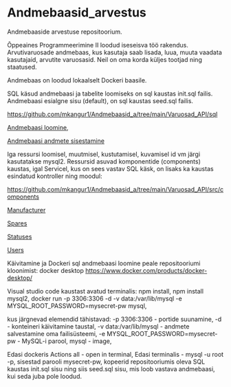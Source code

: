 # Andmebaasid_arvestus
Andmebaaside arvestuse repositoorium.

Õppeaines Programmeerimine II loodud iseseisva töö rakendus.
Arvutivaruosade andmebaas, kus kasutaja saab lisada, luua, muuta vaadata kasutajaid, arvutite varuosasid.
Neil on oma korda küljes tootjad ning staatused.

Andmebaas on loodud lokaalselt Dockeri baasile.

SQL käsud andmebaasi ja tabelite loomiseks on sql kaustas init.sql failis.
Andmebaasi esialgne sisu (default), on sql kaustas seed.sql failis.

https://github.com/mkangur1/Andmebaasid_a/tree/main/Varuosad_API/sql

[Andmebaasi loomine](https://github.com/mkangur1/Andmebaasid_a/blob/main/Varuosad_API/sql/init.sql),

[Andmebaasi andmete sisestamine](https://github.com/mkangur1/Andmebaasid_a/blob/main/Varuosad_API/sql/seed.sql)

Iga ressursi loomisel, muutmisel, kustutamisel, kuvamisel id vm järgi kasutatakse mysql2.
Ressursid asuvad komponentide (components) kaustas, igal Servicel, kus on sees vastav SQL käsk, on lisaks ka kaustas esindatud kontroller ning moodul:

https://github.com/mkangur1/Andmebaasid_a/tree/main/Varuosad_API/src/components

[Manufacturer](https://github.com/mkangur1/Andmebaasid_a/tree/main/Varuosad_API/src/components/manufacturer)

[Spares](https://github.com/mkangur1/Andmebaasid_a/tree/main/Varuosad_API/src/components/spares)

[Statuses](https://github.com/mkangur1/Andmebaasid_a/tree/main/Varuosad_API/src/components/statuses)

[Users](https://github.com/mkangur1/Andmebaasid_a/tree/main/Varuosad_API/src/components/users)



Käivitamine ja Dockeri sql andmebaasi loomine peale repositooriumi kloonimist:
docker desktop https://www.docker.com/products/docker-desktop/

Visual studio code kaustast avatud terminalis:
npm install,
npm install mysql2,
docker run -p 3306:3306 -d -v data:/var/lib/mysql -e MYSQL_ROOT_PASSWORD=mysecret-pw mysql,

kus järgnevad elemendid tähistavad:
-p 3306:3306 - portide suunamine,
-d - konteineri käivitamine taustal,
-v data:/var/lib/mysql - andmete salvestamine oma failisüsteemi,
-e MYSQL_ROOT_PASSWORD=mysecret-pw - MySQL-i parool,
mysql - image,

Edasi dockeris Actions all - open in terminal,
Edasi terminalis - mysql -u root -p, sisestad parooli mysecret-pw,
kopeerid repositooriumis oleva SQL kaustas init.sql sisu ning siis seed.sql sisu, mis loob vastava andmebaasi, kui seda juba pole loodud.

